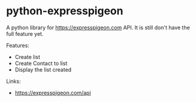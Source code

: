 python-expresspigeon
====================

A python library for https://expresspigeon.com API.  It is still don't have the full feature yet.

Features:
* Create list
* Create Contact to list
* Display the list created

Links:
* https://expresspigeon.com/api